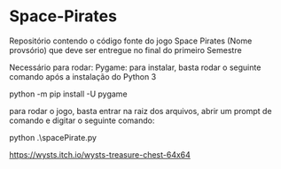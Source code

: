 # Space-Pirates
Repositório contendo o código fonte do jogo Space Pirates (Nome provsório) que deve ser entregue no final do primeiro Semestre

Necessário para rodar:
  Pygame: para instalar, basta rodar o seguinte comando após a instalação do Python 3
  
  python -m pip install -U pygame

  para rodar o jogo, basta entrar na raiz dos arquivos, abrir um prompt de comando e digitar o seguinte comando:

  python .\spacePirate.py


https://wysts.itch.io/wysts-treasure-chest-64x64